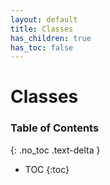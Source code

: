 ```yaml
---
layout: default
title: Classes
has_children: true
has_toc: false
---
```


# Classes
### Table of Contents
{: .no_toc .text-delta }

- TOC
{:toc}
